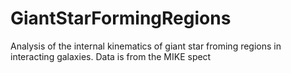 # GiantStarFormingRegions

Analysis of the internal kinematics of giant star froming regions in interacting galaxies. Data is from the MIKE spect
